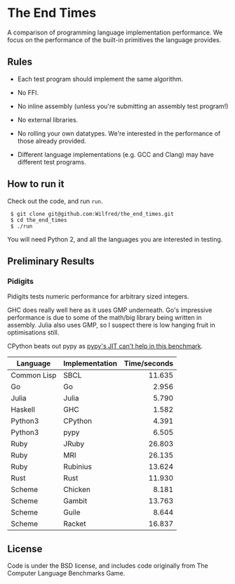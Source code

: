 # The End Times

A comparison of programming language implementation performance. We
focus on the performance of the built-in primitives the language provides.

## Rules

* Each test program should implement the same algorithm.

* No FFI.

* No inline assembly (unless you're submitting an assembly test program!)

* No external libraries.

* No rolling your own datatypes. We're interested in the performance
  of those already provided.

* Different language implementations (e.g. GCC and Clang) may have
  different test programs.

## How to run it

Check out the code, and run `run`.

     $ git clone git@github.com:Wilfred/the_end_times.git
     $ cd the_end_times
     $ ./run

You will need Python 2, and all the languages you are interested in testing.

## Preliminary Results

### Pidigits

Pidigits tests numeric performance for arbitrary sized integers.

GHC does really well here as it uses GMP underneath. Go's impressive
performance is due to some of the math/big library being written in
assembly. Julia also uses GMP, so I suspect there is low hanging fruit
in optimisations still.

CPython beats out pypy as
[pypy's JIT can't help in this benchmark](https://mail.python.org/pipermail/pypy-dev/2014-August/012713.html).

| Language | Implementation | Time/seconds |
|----------|----------------|-------------:|
| Common Lisp | SBCL | 11.635 |
| Go | Go | 2.956 |
| Julia | Julia |  5.790 |
| Haskell | GHC | 1.582 |
| Python3 | CPython | 4.391 |
| Python3 | pypy | 6.505 |
| Ruby | JRuby | 26.803 |
| Ruby | MRI | 26.135 |
| Ruby | Rubinius | 13.624 |
| Rust | Rust | 11.930 |
| Scheme | Chicken | 8.181 |
| Scheme | Gambit | 13.763 |
| Scheme | Guile | 8.644 |
| Scheme | Racket | 16.837 |

## License

Code is under the BSD license, and includes code originally from The
Computer Language Benchmarks Game.

